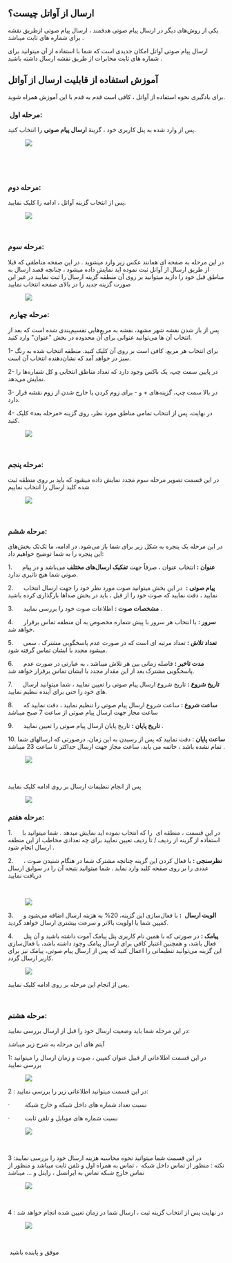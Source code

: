 <h2>ارسال از آواتل چیست؟</h2><p>یکی از روش‌های دیگر در ارسال پیام صوتی هدفمند ، ارسال پیام صوتی ازطریق نقشه برای شماره های ثابت میباشد .</p><p>ارسال پیام صوتی آواتل امکان جدیدی است که شما با استفاده از آن میتوانید برای شماره های ثابت مخابرات از طریق نقشه ارسال داشته باشید .</p><h2>آموزش استفاده از قابلیت ارسال از آواتل</h2><p>برای یادگیری نحوه استفاده از آواتل ، کافی است قدم به قدم با این آموزش همراه شوید.</p><h3>&nbsp;<strong>مرحله اول:</strong></h3><p>پس از وارد شده به پنل کاربری خود ، گزینۀ&nbsp;<strong>ارسال پیام صوتی</strong>&nbsp;را انتخاب کنید.</p><figure class="image"><img src="http://portal.avanak.ir/Content/AceAdmin/help/e666ed2dc40a4b6c89c9f3f9edb75aac.bmp"></figure><p>&nbsp;</p><p>&nbsp;</p><h3><strong>مرحله دوم:</strong></h3><p>پس از انتخاب گزینه آواتل ، ادامه را کلیک نمایید.</p><figure class="image"><img src="http://portal.avanak.ir/Content/AceAdmin/help/21383511d78b49b5819ed81bb40dcd9e.png"></figure><p>&nbsp;</p><h3><strong>مرحله سوم:</strong></h3><p>در این مرحله به صفحه ای همانند عکس زیر وارد میشوید . در این صفحه مناطقی که قبلا از طریق ارسال از آواتل ثبت نموده اید نمایش داده میشود ، چنانچه قصد ارسال به مناطق قبل خود را دارید میتوانید بر روی آن منطقه گزینه ارسال را ثبت نمایید در غیر این صورت گزینه جدید را در بالای صفحه انتخاب نمایید</p><figure class="image"><img src="http://portal.avanak.ir/Content/AceAdmin/help/e4f87ae8d780400c95f363e5c1a22816.png"></figure><h3><strong>&nbsp;مرحله چهارم:</strong></h3><p>پس از باز شدن نقشه شهر مشهد، نقشه به مربع‌هایی تقسیم‌بندی شده است که بعد از انتخاب آن ها می‌توانید عنوانی برای آن محدوده در بخش "عنوان" وارد کنید.</p><p>1- برای انتخاب هر مربع، کافی است بر روی آن کلیک کنید. منطقه انتخاب شده به رنگ سبز در خواهد آمد که نشان‌دهنده انتخاب آن است.</p><p>2- در پایین سمت چپ، یک باکس وجود دارد که تعداد مناطق انتخابی و کل شماره‌ها را نمایش می‌دهد.</p><p>3- در بالا سمت چپ، گزینه‌های + و - برای زوم کردن یا خارج شدن از زوم نقشه قرار دارد.</p><p>4- در نهایت، پس از انتخاب تمامی مناطق مورد نظر، روی گزینه «مرحله بعد» کلیک کنید.</p><figure class="image image_resized" style="width:82.05%;"><img src="https://hub.amootsoft.com/content/editor/c1e16536-56f1-486f-8c5d-a805cff997a7image.png.png"></figure><p>&nbsp;</p><h3><strong>مرحله پنجم:</strong></h3><p>در این قسمت تصویر مرحله سوم مجدد نمایش داده میشود که باید بر روی منطقه ثبت شده کلید ارسال را انتخاب نماییم</p><figure class="image"><img src="http://portal.avanak.ir/Content/AceAdmin/help/b1e066df8702485d9ec594b6527e9308.png"></figure><p>&nbsp;</p><h3><strong>مرحله ششم:</strong></h3><p>در این مرحله یک پنجره‌ به شکل زیر برای شما باز می‌شود. در ادامه، ما تک‌تک بخش‌های این پنجره را به شما توضیح خواهیم داد:</p><p>1.&nbsp;&nbsp;&nbsp;&nbsp;&nbsp; <strong>عنوان :</strong> انتخاب عنوان ، صرفاً جهت&nbsp;<strong>تفکیک ارسال‌های مختلف</strong>&nbsp;می‌باشد و در پیام صوتی شما هیچ تاثیری ندارد.</p><p>2.&nbsp;&nbsp;&nbsp;&nbsp;&nbsp; <strong>پیام صوتی :</strong>&nbsp; در این بخش میتوانید صوت مورد نظر خود را جهت ارسال انتخاب نمایید ، دقت نمایید که صوت خود را از قبل ، باید در بخش صداها بارگذاری کرده باشید</p><p>3.&nbsp;&nbsp;&nbsp;&nbsp;&nbsp; <strong>مشخصات صوت :</strong>&nbsp;اطلاعات صوت خود را بررسی نمایید .</p><p>4.&nbsp;&nbsp;&nbsp;&nbsp;&nbsp; <strong>سرور :</strong>&nbsp;با انتخاب هر سرور با پیش شماره مخصوص به آن منطقه تماس برقرار خواهد شد.</p><p>5.&nbsp;&nbsp;&nbsp;&nbsp;&nbsp; <strong>تعداد تلاش :</strong> تعداد مرتبه ای است که در صورت عدم پاسخگویی مشترک ، سعی میشود مجدد با ایشان تماس گرفته شود.</p><p>6.&nbsp;&nbsp;&nbsp;&nbsp;&nbsp; <strong>مدت تاخیر :</strong> فاصله زمانی بین هر تلاش میباشد ، به عبارتی در صورت عدم پاسخگویی مشترک بعد از این مقدار مجدد با ایشان تماس برقرار خواهد شد.</p><p>7.&nbsp;&nbsp;&nbsp;&nbsp;&nbsp; <strong>تاریخ شروع :</strong> تاریخ شروع ارسال پیام صوتی را تعیین نمایید ، شما میتوانید ارسال های خود را حتی برای آینده تنظیم نمایید.</p><p>8.&nbsp;&nbsp;&nbsp;&nbsp;&nbsp; <strong>ساعت شروع :</strong> ساعت شروع ارسال پیام صوتی را تنظیم نمایید ، دقت نمایید که ساعت مجاز جهت ارسال پیام صوتی از ساعت 7 صبح میباشد</p><p>9.&nbsp;&nbsp;&nbsp;&nbsp;&nbsp; <strong>تاریخ پایان :</strong> تاریخ پایان ارسال پیام صوتی را تعیین نمایید .</p><p>10. <strong>ساعت پایان</strong> : دقت نمایید که پس از رسیدن به این زمان، درصورتی که ارسالهای شما تمام نشده باشد ، خاتمه می یابد، ساعت مجاز جهت ارسال حداکثر تا ساعت 23 میباشد .</p><figure class="image"><img src="http://portal.avanak.ir/Content/AceAdmin/help/3dd02e69b1354fd5b56f7ba9700f3279.png"></figure><p>&nbsp;</p><p>پس از انجام تنظیمات ارسال بر روی ادامه کلیک نمایید</p><figure class="image"><img src="http://portal.avanak.ir/Content/AceAdmin/help/3ab691063a704eb99c9bc98473f76326.png"></figure><h3><strong>مرحله هفتم:</strong></h3><p>1.&nbsp;&nbsp;&nbsp;&nbsp;&nbsp; در این قسمت ، منطقه ای &nbsp;را که انتخاب نموده اید نمایش میدهد . شما میتوانید با استفاده از گزینه از ردیف / تا ردیف تعیین نمایید برای چه تعدادی مخاطب از این منطقه ارسال انجام شود .</p><p>2.&nbsp;&nbsp;&nbsp;&nbsp;&nbsp; <strong>نظرسنجی : </strong>با فعال کردن این گزینه چنانچه مشترک شما در هنگام شنیدن صوت ، عددی را بر روی صفحه کلید وارد نماید . شما میتوانید نتیجه آن را در سوابق ارسال دریافت نمایید</p><p>&nbsp;</p><figure class="image"><img src="https://hub.amootsoft.com/content/editor/fe118d54-af52-4831-8fc8-943b1b179c0bimage.png.png"></figure><p>3.&nbsp;&nbsp;&nbsp;&nbsp;&nbsp; <strong>الویت ارسال</strong>&nbsp;<strong> :</strong> با فعال‌سازی این گزینه، 20% به هزینه ارسال اضافه می‌شود و کمپین شما با اولویت بالاتر و سرعت بیشتری ارسال خواهد گردید.</p><p>4.&nbsp;&nbsp;&nbsp;&nbsp;&nbsp; <strong>پیامک :</strong> در صورتی که با همین نام کاربری پنل پیامک آموت داشته باشید و آن پنل فعال باشد، و همچنین اعتبار کافی برای ارسال پیامک وجود داشته باشد، با فعال‌سازی این گزینه می‌توانید تنظیماتی را اعمال کنید که پس از ارسال پیام صوتی، پیامک نیز برای کاربر ارسال گردد.</p><figure class="image"><img src="https://hub.amootsoft.com/content/editor/e1bd1614-b244-4f24-97ed-6a814d00bceeUntitled11 1.jpg.jpg"></figure><p>پس از انجام این مرحله بر روی ادامه کلیک نمایید.</p><p>&nbsp;</p><h3><strong>مرحله هشتم:</strong></h3><p>در این مرحله شما باید وضعیت ارسال خود را قبل از ارسال بررسی نمایید:</p><p>آیتم های این مرحله به شرح زیر میباشد</p><p>1: در این قسمت اطلاعاتی از قبیل عنوان کمپین ، صوت و زمان ارسال را میتوانید بررسی نمایید</p><figure class="image"><img src="http://portal.avanak.ir/Content/AceAdmin/help/e22ed8b1e52c4319a225cdfdaf149bab.bmp"></figure><p>2 : در این قسمت میتوانید اطلاعاتی زیر را بررسی نمایید:</p><p>·&nbsp;&nbsp;&nbsp;&nbsp;&nbsp;&nbsp;&nbsp;&nbsp; نسبت تعداد شماره های داخل شبکه و خارج شبکه</p><p>·&nbsp;&nbsp;&nbsp;&nbsp;&nbsp;&nbsp;&nbsp;&nbsp; نسبت شماره های موبایل و تلفن ثابت</p><figure class="image"><img src="http://portal.avanak.ir/Content/AceAdmin/help/3716b63857094e5ba20c342bfdeaccdf.png"></figure><p>&nbsp;</p><p>3 :در این قسمت شما میتوانید نحوه محاسبه هزینه ارسال خود را بررسی نمایید<br>نکته : منظور از تماس داخل شبکه &nbsp;، تماس به همراه اول و تلفن ثابت میباشد و منظور از تماس خارج شبکه تماس به ایرانسل ، رایتل و ... میباشد</p><figure class="image"><img src="http://portal.avanak.ir/Content/AceAdmin/help/184d72aca9d441b38bd3747a4196e959.png"></figure><p>&nbsp;</p><p>4 : در نهایت پس از انتخاب گزینه ثبت ، ارسال شما در زمان تعیین شده انجام خواهد شد&nbsp;</p><figure class="image"><img src="http://portal.avanak.ir/Content/AceAdmin/help/77e8e7e00d3c4725a75ce8d8630d8f00.png"></figure><p>&nbsp;</p><p>&nbsp;موفق و پاینده باشید&nbsp;</p>